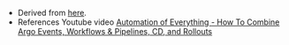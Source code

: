 * Derived from [here](https://github.com/vfarcic/argo-combined-demo).
* References Youtube video [Automation of Everything - How To Combine Argo Events, Workflows & Pipelines, CD, and Rollouts](https://youtu.be/XNXJtxkUKeY)
